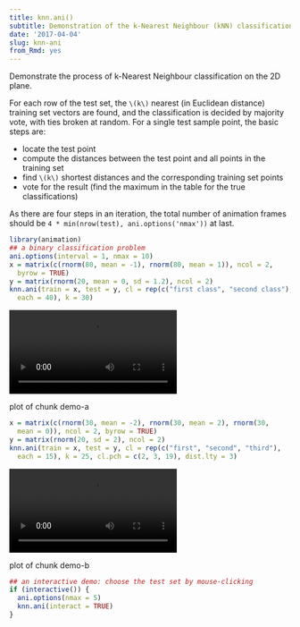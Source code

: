 ```yaml
---
title: knn.ani()
subtitle: Demonstration of the k-Nearest Neighbour (kNN) classification
date: '2017-04-04'
slug: knn-ani
from_Rmd: yes
---
```


Demonstrate the process of k-Nearest Neighbour classification on the 2D
plane.

For each row of the test set, the `\(k\)` nearest (in Euclidean distance)
training set vectors are found, and the classification is decided by majority
vote, with ties broken at random. For a single test sample point, the basic
steps are:

- locate the test point 
- compute the distances between the test point and all points in the training set 
- find `\(k\)` shortest distances and the corresponding training set points  
- vote for the result (find the maximum in the table for the true classifications) 

As there are four steps in an iteration, the total number of animation frames
should be `4 * min(nrow(test), ani.options('nmax'))` at last.

 

```r
library(animation)
## a binary classification problem
ani.options(interval = 1, nmax = 10)
x = matrix(c(rnorm(80, mean = -1), rnorm(80, mean = 1)), ncol = 2, 
  byrow = TRUE)
y = matrix(rnorm(20, mean = 0, sd = 1.2), ncol = 2)
knn.ani(train = x, test = y, cl = rep(c("first class", "second class"), 
  each = 40), k = 30)
```

<video controls loop autoplay><source src="https://assets.yihui.org/figures/animation/example/knn-ani/demo-a.mp4" /><p>plot of chunk demo-a</p></video>
 

```r
x = matrix(c(rnorm(30, mean = -2), rnorm(30, mean = 2), rnorm(30, 
  mean = 0)), ncol = 2, byrow = TRUE)
y = matrix(rnorm(20, sd = 2), ncol = 2)
knn.ani(train = x, test = y, cl = rep(c("first", "second", "third"), 
  each = 15), k = 25, cl.pch = c(2, 3, 19), dist.lty = 3)
```

<video controls loop autoplay><source src="https://assets.yihui.org/figures/animation/example/knn-ani/demo-b.mp4" /><p>plot of chunk demo-b</p></video>


```r
## an interactive demo: choose the test set by mouse-clicking
if (interactive()) {
  ani.options(nmax = 5)
  knn.ani(interact = TRUE)
}
```

